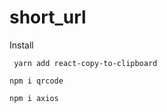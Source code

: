 # short_url 


Install
```
 yarn add react-copy-to-clipboard
 ```
 ```
 npm i qrcode
  ```
  ```
 npm i axios
 ```
 
 
 
 

 
